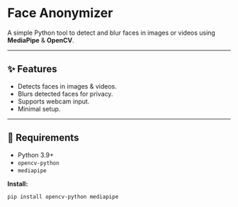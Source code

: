 # **Face Anonymizer**

A simple Python tool to detect and blur faces in images or videos using **MediaPipe** & **OpenCV**.

---

## **✨ Features**
- Detects faces in images & videos.
- Blurs detected faces for privacy.
- Supports webcam input.
- Minimal setup.

---

## **🧰 Requirements**
- Python 3.9+
- `opencv-python`
- `mediapipe`

**Install:**
```bash
pip install opencv-python mediapipe
```
